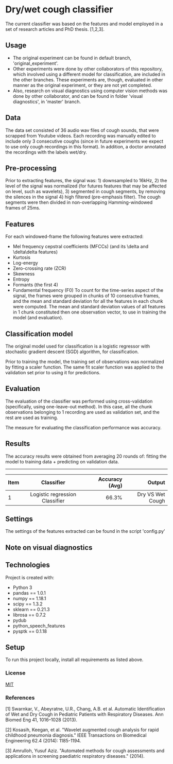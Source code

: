 # Dry/wet cough classifier

The current classifier was based on the features and model employed in a set of research articles and PhD thesis. [1,2,3].

## Usage

* The original experiment can be found in default branch, 'original_experiment'.
* Other experiments were done by other collaborators of this repository, which involved using a different model for classification, are included in the other branches. These experiments are, though, evaluated in other manner as the original experiment, or they are not yet completed.
* Also, research on visual diagnostics using computer vision methods was done by other collaborator, and can be found in folder 'visual diagnostics', in 'master' branch.

## Data 
The data set consisted of 36 audio wav files of cough sounds, that were scrapped from Youtube videos. Each recording was manually edited to include only 3 consecutive coughs (since in future experiments we expect to use only cough recordings in this format). In addition, a doctor annotated the recordings with the labels wet/dry.

## Pre-processing
Prior to extracting features, the signal was: 1) downsampled to 16kHz, 2) the level of the signal was normalized (for futures features that may be affected on level, such as wavelets), 3) segmented in cough segments, by removing the silences in the signal 4) high filtered (pre-emphasis filter).
The cough segments were then divided in non-overlapping Hamming-windowed frames of 25ms.
## Features
For each windowed-frame the following features were extracted:
* Mel frequency cepstral coefficients (MFCCs) (and its \delta and \delta\delta features)
* Kurtosis
* Log-energy
* Zero-crossing rate (ZCR)
* Skewness
* Entropy
* Formants (the first 4)
* Fundamental frequency (F0)
To count for the time-series aspect of the signal, the frames were grouped in chunks of 10 consecutive frames, and the mean and standard deviation for all the features in each chunk were computed. The mean and standard deviation values of all features in 1 chunk constituted then one observation vector, to use in training the model (and evaluation).

## Classification model 
The original model used for classification is a logistic regressor with stochastic gradient descent (SGD) algorithm, for classification. 

Prior to training the model, the training set of observations was normalized by fitting a scaler function. The same fit scaler function was applied to the validation set prior to using it for predictions.

## Evaluation
The evaluation of the classifier was performed using cross-validation (specifically, using one-leave-out method). In this case, all the chunk observations belonging to 1 recording are used as validation set, and the rest are used as training.

The measure for evaluating the classification performance was accuracy.

## Results

The accuracy results were obtained from averaging 20 rounds of: fitting the model to training data + predicting on validation data.

---
| Item      |    Classifier    | Accuracy (Avg) |     Output  |
| ------------- |:-------------:| -----:| --------:|
| 1       |     Logistic regression Classifier       | 66.3%| Dry VS Wet Cough 


## Settings
The settings of the features extracted can be found in the script 'config.py'

## Note on visual diagnostics


## Technologies
Project is created with:
* Python 3
* pandas == 1.0.1
* numpy == 1.18.1
* scipy == 1.3.2
* sklearn == 0.21.3
* librosa == 0.7.2 
* pydub
* python_speech_features
* pysptk == 0.1.18

## Setup

To run this project locally, install all requirements as listed above.

### License
[MIT](https://choosealicense.com/licenses/mit/)

### References
[1] Swarnkar, V., Abeyratne, U.R., Chang, A.B. et al. Automatic Identification of Wet and Dry Cough in Pediatric Patients with Respiratory Diseases. Ann Biomed Eng 41, 1016–1028 (2013).

[2] Kosasih, Keegan, et al. "Wavelet augmented cough analysis for rapid childhood pneumonia diagnosis." IEEE Transactions on Biomedical Engineering 62.4 (2014): 1185-1194.

[3] Amrulloh, Yusuf Aziz. "Automated methods for cough assessments and applications in screening paediatric respiratory diseases." (2014).
